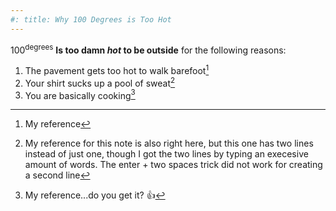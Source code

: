 ```yaml
---
#: title: Why 100 Degrees is Too Hot
---
```


100<sup>degrees</sup> **Is too damn _hot_ to be outside** for the following reasons:

1. The pavement gets too hot to walk barefoot[^1]
2. Your shirt sucks up a pool of sweat[^note]
3. You are basically cooking[^3]

[^1]: My reference
[^note]: My reference for this note is also right here, but this one has two lines instead of just one, though I got the two lines by typing an execesive amount of words. The enter + two spaces trick did not work for creating a second line 
[^3]: My reference...do you get it? :+1:
